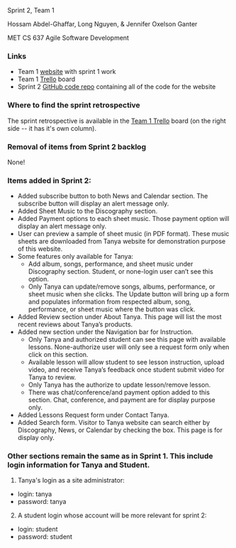 Sprint 2, Team 1
 
Hossam Abdel-Ghaffar, Long Nguyen, & Jennifer Oxelson Ganter

MET CS 637 Agile Software Development

### Links
* Team 1 [website](http://www.cs634-hur-01.designaspractice.com/) with sprint 1 work
* Team 1 [Trello](https://trello.com/b/CjFGS03b/cs634-group-1-team-1) board
* Sprint 2 [GitHub code repo](https://github.com/oxelson/CS634/tree/sprint2) containing all of the code for the website

### Where to find the sprint retrospective

The sprint retrospective is available in the [Team 1 Trello](https://trello.com/b/CjFGS03b/cs634-group-1-team-1) board (on the right side -- it has it's own column).

### Removal of items from Sprint 2 backlog

None!

### Items added in Sprint 2:

* Added subscribe button to both News and Calendar section. The subscribe button will display an alert message only. 
* Added Sheet Music to the Discography section. 
* Added Payment options to each sheet music. Those payment option will display an alert message only.
* User can preview a sample of sheet music (in PDF format). These music sheets are downloaded from Tanya website for demonstration purpose of this website.
* Some features only available for Tanya:
  * Add album, songs, performance, and sheet music under Discography section. Student, or none-login user can’t see this option.
  * Only Tanya can update/remove songs, albums, performance, or sheet music when she clicks. The Update button will bring up a form and populates information from respected album, song, performance, or sheet music where the button was click. 
* Added Review section under About Tanya. This page will list the most recent reviews about Tanya’s products. 
* Added new section under the Navigation bar for Instruction.
  * Only Tanya and authorized student can see this page with available lessons. None-authorize user will only see a request form only when click on this section.
  * Available lesson will allow student to see lesson instruction, upload video, and receive Tanya’s feedback once student submit video for Tanya to review.
  * Only Tanya has the authorize to update lesson/remove lesson.
  * There was chat/conference/and payment option added to this section. Chat, conference, and payment are for display purpose only.
* Added Lessons Request form under Contact Tanya.
* Added Search form. Visitor to Tanya website can search either by Discography, News, or Calendar by checking the box. This page is for display only.


### Other sections remain the same as in Sprint 1. This include login information for Tanya and Student.

1. Tanya's login as a site administrator:
  * login: tanya
  * password: tanya
  
2. A student login whose account will be more relevant for sprint 2:
  * login: student
  * password: student
  

